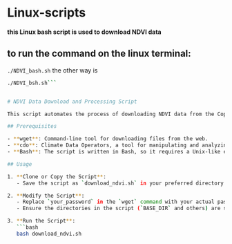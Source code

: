# Linux-scripts
 
**this Linux bash script is used to download NDVI data** 

## to run the command on the linux terminal:
`./NDVI_bash.sh`
the other way is 
```bash
./NDVI_bsh.sh```


# NDVI Data Download and Processing Script

This script automates the process of downloading NDVI data from the Copernicus Land Monitoring Service and processes it using the Climate Data Operators (CDO) tool.

## Prerequisites

- **wget**: Command-line tool for downloading files from the web.
- **cdo**: Climate Data Operators, a tool for manipulating and analyzing climate data.
- **Bash**: The script is written in Bash, so it requires a Unix-like environment (Linux, macOS).

## Usage

1. **Clone or Copy the Script**:
   - Save the script as `download_ndvi.sh` in your preferred directory.

2. **Modify the Script**:
   - Replace `your_password` in the `wget` command with your actual password for the Copernicus data portal.
   - Ensure the directories in the script (`BASE_DIR` and others) are set according to your local environment.

3. **Run the Script**:
   ```bash
   bash download_ndvi.sh
